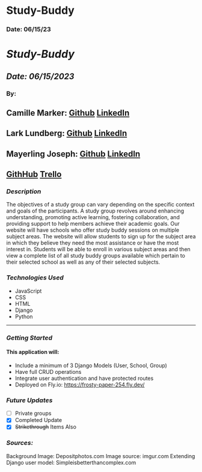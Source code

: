 # Study-Buddy

### Date: 06/15/23

# **_Study-Buddy_**

## **_Date: 06/15/2023_**

### By:

## Camille Marker: [Github](https://github.com/camillemarker) [LinkedIn](https://www.linkedin.com/in/camillemarker/)

## Lark Lundberg: [Github](https://github.com/elizabethlundberg) [LinkedIn]()

## Mayerling Joseph: [Github](https://github.com/mayerlingmj) [LinkedIn](https://www.linkedin.com/in/mayerling-joseph/)

## [GithHub](https://github.com/mayerlingmj/Study-Buddy) [Trello](https://trello.com/b/B8qR7XVN/study-buddy-app)

### **_Description_**

The objectives of a study group can vary depending on the specific context and goals of the participants. A study group revolves around enhancing understanding, promoting active learning, fostering collaboration, and providing support to help members achieve their academic goals. Our website will have schools who offer study buddy sessions on multiple subject areas. The website will allow students to sign up for the subject area in which they believe they need the most assistance or have the most interest in. Students will be able to enroll in various subject areas and then view a complete list of all study buddy groups available which pertain to their selected school as well as any of their selected subjects.

### **_Technologies Used_**

- JavaScript
- CSS
- HTML
- Django
- Python

---

### **_Getting Started_**

#### This application will:

- Include a minimum of 3 Django Models (User, School, Group)
- Have full CRUD operations
- Integrate user authentication and have protected routes
- Deployed on Fly.io: https://frosty-paper-254.fly.dev/

### **_Future Updates_**

- [ ] Private groups
- [x] Completed Update
- [x] ~~Strikethrough~~ Items Also

### **_Sources:_**

Background Image: Depositphotos.com
Image source: imgur.com
Extending Django user model: Simpleisbetterthancomplex.com
